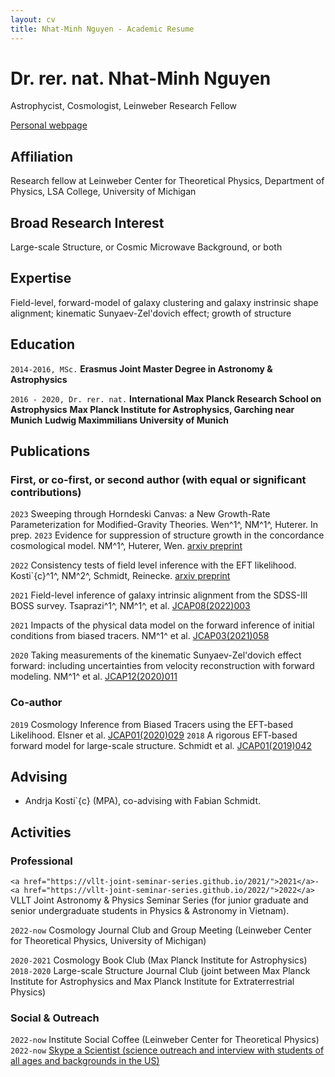 ```yaml
---
layout: cv
title: Nhat-Minh Nguyen - Academic Resume
---
```

# Dr. rer. nat. Nhat-Minh Nguyen
Astrophycist, Cosmologist, Leinweber Research Fellow

<div id="webaddress">
<a href="https://minhmpa.github.io/">Personal webpage</a>
</div>

## Affiliation

Research fellow at Leinweber Center for Theoretical Physics, Department of Physics, LSA College, University of Michigan

## Broad Research Interest

Large-scale Structure, or Cosmic Microwave Background, or both

## Expertise

Field-level, forward-model of galaxy clustering and galaxy instrinsic shape alignment; kinematic Sunyaev-Zel'dovich effect; growth of structure

## Education

`2014-2016, MSc.`
__Erasmus Joint Master Degree in Astronomy & Astrophysics__

`2016 - 2020, Dr. rer. nat.`
__International Max Planck Research School on Astrophysics__
__Max Planck Institute for Astrophysics, Garching near Munich__
__Ludwig Maximmilians University of Munich__

## Publications

<!-- A list is also available [online](http://scholar.google.co.uk/citations?user=LTOTl0YAAAAJ) -->

### First, or co-first, or second author (with equal or significant contributions)

`2023`
Sweeping through Horndeski Canvas: a New Growth-Rate Parameterization for Modified-Gravity Theories. Wen^1^, NM^1^, Huterer. In prep.
`2023`
Evidence for suppression of structure growth in the concordance cosmological model. NM^1^, Huterer, Wen. <a href="https://arxiv.org/abs/2302.01331">arxiv preprint</a>

`2022`
Consistency tests of field level inference with the EFT likelihood. Kosti`{c}^1^, NM^2^, Schmidt, Reinecke. <a href="https://arxiv.org/abs/2212.07875">arxiv preprint</a>

`2021`
Field-level inference of galaxy intrinsic alignment from the SDSS-III BOSS survey. Tsaprazi^1^, NM^1^, et al. <a href="https://iopscience.iop.org/article/10.1088/1475-7516/2022/08/003">JCAP08(2022)003</a>

`2021`
Impacts of the physical data model on the forward inference of initial conditions from biased tracers. NM^1^ et al. <a href="https://iopscience.iop.org/article/10.1088/1475-7516/2021/03/058">JCAP03(2021)058</a>

`2020`
Taking measurements of the kinematic Sunyaev-Zel'dovich effect forward: including uncertainties from velocity reconstruction with forward modeling. NM^1^ et al. <a href="">JCAP12(2020)011</a>

### Co-author

`2019`
Cosmology Inference from Biased Tracers using the EFT-based Likelihood. Elsner et al. <a href="https://iopscience.iop.org/article/10.1088/1475-7516/2020/01/029">JCAP01(2020)029</a>
`2018`
A rigorous EFT-based forward model for large-scale structure. Schmidt et al. <a href="https://iopscience.iop.org/article/10.1088/1475-7516/2019/01/042">JCAP01(2019)042</a>

## Advising

- Andrja Kosti`{c} (MPA), co-advising with Fabian Schmidt.

## Activities

### Professional

``<a href="https://vllt-joint-seminar-series.github.io/2021/">2021</a>-<a href="https://vllt-joint-seminar-series.github.io/2022/">2022</a>``
 VLLT Joint Astronomy & Physics Seminar Series (for junior graduate and senior undergraduate students in Physics & Astronomy in Vietnam).

`2022-now`
Cosmology Journal Club and Group Meeting (Leinweber Center for Theoretical Physics, University of Michigan)

`2020-2021`
Cosmology Book Club (Max Planck Institute for Astrophysics)
`2018-2020`
Large-scale Structure Journal Club (joint between Max Planck Institute for Astrophysics and Max Planck Institute for Extraterrestrial Physics)

### Social & Outreach

``2022-now``
Institute Social Coffee (Leinweber Center for Theoretical Physics)
``2022-now``
<a href="https://www.skypeascientist.com/">Skype a Scientist (science outreach and interview with students of all ages and backgrounds in the US)</a>

<!-- ### Footer

Last updated: May 2013 -->


